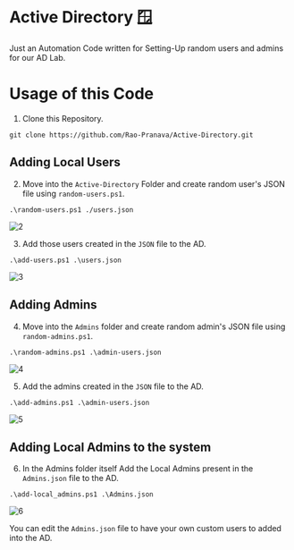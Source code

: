 # Active Directory 🪟
Just an Automation Code written for Setting-Up random users and admins for our AD Lab.

# Usage of this Code
1. Clone this Repository.
```
git clone https://github.com/Rao-Pranava/Active-Directory.git
```
## Adding Local Users

2. Move into the `Active-Directory` Folder and create random user's JSON file using `random-users.ps1`.
```
.\random-users.ps1 ./users.json
```
![2](https://user-images.githubusercontent.com/93928268/206453024-7344008e-e9c1-44b8-8152-01525ee49957.png)

3. Add those users created in the `JSON` file to the AD.
```
.\add-users.ps1 .\users.json
```
![3](https://user-images.githubusercontent.com/93928268/206453168-59ecf3e5-9d64-43fa-9bd3-1818956a55cd.png)


## Adding Admins

4. Move into the `Admins` folder and create random admin's JSON file using `random-admins.ps1`.
```
.\random-admins.ps1 .\admin-users.json
```
![4](https://user-images.githubusercontent.com/93928268/206453212-5f36fc33-a74e-408d-be9f-66b7a7db8ba4.png)


5. Add the admins created in the `JSON` file to the AD.
```
.\add-admins.ps1 .\admin-users.json
```
![5](https://user-images.githubusercontent.com/93928268/206453247-8622813a-e697-433d-a92f-014177ae97c0.png)


## Adding Local Admins to the system

6. In the Admins folder itself Add the Local Admins present in the `Admins.json` file to the AD.
```
.\add-local_admins.ps1 .\Admins.json
```
![6](https://user-images.githubusercontent.com/93928268/206453293-09536376-71e4-49a7-bf7c-8d04e81a7ff5.png)


You can edit the `Admins.json` file to have your own custom users to added into the AD.

#
